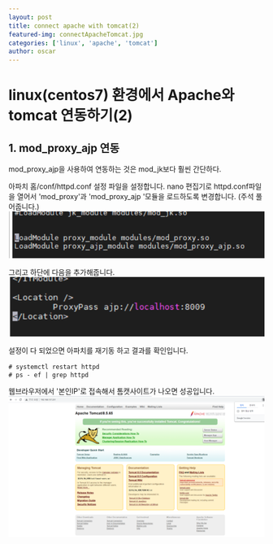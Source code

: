 ```yaml
---
layout: post
title: connect apache with tomcat(2)
featured-img: connectApacheTomcat.jpg
categories: ['linux', 'apache', 'tomcat']
author: oscar
---
```


# linux(centos7) 환경에서 Apache와 tomcat 연동하기(2)

## 1. mod_proxy_ajp 연동

mod_proxy_ajp을 사용하여 연동하는 것은 mod_jk보다 훨씬 간단하다.

아파치 홈/conf/httpd.conf 설정 파일을 설정합니다. nano 편집기로 httpd.conf파일을 열어서 'mod_proxy'과 'mod_proxy_ajp '모듈을 로드하도록 변경합니다. (주석 풀어줍니다.)
![mod_proxy1](../image/oscar/2021-04-30_mod_proxy/1.png)

그리고 하단에 다음을 추가해줍니다.
![mod_proxy2](../image/oscar/2021-04-30_mod_proxy/2.png)


설정이 다 되었으면 아파치를 재기동 하고 결과를 확인입니다.
```
# systemctl restart httpd
# ps - ef | grep httpd
```

웹브라우저에서 '본인IP'로 접속해서 톰캣사이트가 나오면 성공입니다.
![mod_jk6](../image/oscar/2021-04-30_mod_jk/6.png)


